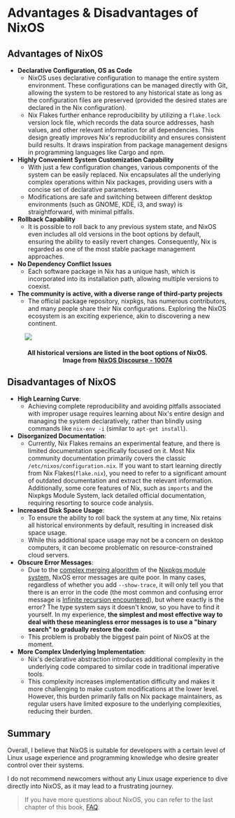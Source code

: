 # Advantages & Disadvantages of NixOS

## Advantages of NixOS

- **Declarative Configuration, OS as Code**
  - NixOS uses declarative configuration to manage the entire system environment. These
    configurations can be managed directly with Git, allowing the system to be restored to
    any historical state as long as the configuration files are preserved (provided the
    desired states are declared in the Nix configuration).
  - Nix Flakes further enhance reproducibility by utilizing a `flake.lock` version lock
    file, which records the data source addresses, hash values, and other relevant
    information for all dependencies. This design greatly improves Nix's reproducibility
    and ensures consistent build results. It draws inspiration from package management
    designs in programming languages like Cargo and npm.
- **Highly Convenient System Customization Capability**
  - With just a few configuration changes, various components of the system can be easily
    replaced. Nix encapsulates all the underlying complex operations within Nix packages,
    providing users with a concise set of declarative parameters.
  - Modifications are safe and switching between different desktop environments (such as
    GNOME, KDE, i3, and sway) is straightforward, with minimal pitfalls.
- **Rollback Capability**
  - It is possible to roll back to any previous system state, and NixOS even includes all
    old versions in the boot options by default, ensuring the ability to easily revert
    changes. Consequently, Nix is regarded as one of the most stable package management
    approaches.
- **No Dependency Conflict Issues**
  - Each software package in Nix has a unique hash, which is incorporated into its
    installation path, allowing multiple versions to coexist.
- **The community is active, with a diverse range of third-party projects**
  - The official package repository, nixpkgs, has numerous contributors, and many people
    share their Nix configurations. Exploring the NixOS ecosystem is an exciting
    experience, akin to discovering a new continent.

<figure>
  <img src="/nixos-bootloader.avif">
  <figcaption>
    <h4 align="center">
      All historical versions are listed in the boot options of NixOS. <br>
      Image from
      <a href="https://discourse.nixos.org/t/how-to-make-uefis-grub2-menu-the-same-as-bioss-one/10074" target="_blank" rel="noopener noreferrer">
        NixOS Discourse - 10074
      </a>
    </h4>
  </figcaption>
</figure>

## Disadvantages of NixOS

- **High Learning Curve**:
  - Achieving complete reproducibility and avoiding pitfalls associated with improper
    usage requires learning about Nix's entire design and managing the system
    declaratively, rather than blindly using commands like `nix-env -i` (similar to
    `apt-get install`).
- **Disorganized Documentation**:
  - Currently, Nix Flakes remains an experimental feature, and there is limited
    documentation specifically focused on it. Most Nix community documentation primarily
    covers the classic `/etc/nixos/configuration.nix`. If you want to start learning
    directly from Nix Flakes(`flake.nix`), you need to refer to a significant amount of
    outdated documentation and extract the relevant information. Additionally, some core
    features of Nix, such as `imports` and the Nixpkgs Module System, lack detailed
    official documentation, requiring resorting to source code analysis.
- **Increased Disk Space Usage**:
  - To ensure the ability to roll back the system at any time, Nix retains all historical
    environments by default, resulting in increased disk space usage.
  - While this additional space usage may not be a concern on desktop computers, it can
    become problematic on resource-constrained cloud servers.
- **Obscure Error Messages**:
  - Due to the
    [complex merging algorithm](https://discourse.nixos.org/t/best-resources-for-learning-about-the-nixos-module-system/1177/4)
    of the [Nixpkgs module system](../other-usage-of-flakes/module-system.md), NixOS error
    messages are quite poor. In many cases, regardless of whether you add `--show-trace`,
    it will only tell you that there is an error in the code (the most common and
    confusing error message is
    [Infinite recursion encountered](https://discourse.nixos.org/t/infinite-recursion-encountered-by-making-module-configurable/23508/2)),
    but where exactly is the error? The type system says it doesn't know, so you have to
    find it yourself. In my experience, **the simplest and most effective way to deal with
    these meaningless error messages is to use a "binary search" to gradually restore the
    code**.
  - This problem is probably the biggest pain point of NixOS at the moment.
- **More Complex Underlying Implementation**:
  - Nix's declarative abstraction introduces additional complexity in the underlying code
    compared to similar code in traditional imperative tools.
  - This complexity increases implementation difficulty and makes it more challenging to
    make custom modifications at the lower level. However, this burden primarily falls on
    Nix package maintainers, as regular users have limited exposure to the underlying
    complexities, reducing their burden.

## Summary

Overall, I believe that NixOS is suitable for developers with a certain level of Linux
usage experience and programming knowledge who desire greater control over their systems.

I do not recommend newcomers without any Linux usage experience to dive directly into
NixOS, as it may lead to a frustrating journey.

> If you have more questions about NixOS, you can refer to the last chapter of this book,
> [FAQ](../faq/).
